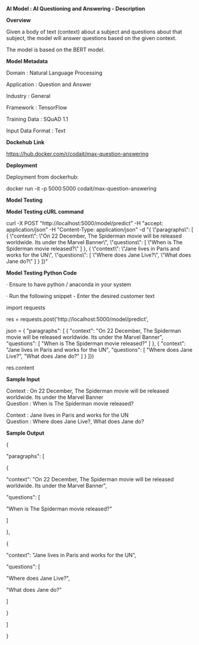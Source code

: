 
**AI Model : AI Questioning and Answering - Description**

**Overview**

Given a body of text (context) about a subject and questions about that subject, the model will answer questions based on the given context.

The model is based on the BERT model.

**Model Metadata**

Domain : Natural Language Processing

Application : Question and Answer

Industry : General

Framework : TensorFlow

Training Data : SQuAD 1.1

Input Data Format : Text

**Dockehub** **Link**

https://hub.docker.com/r/codait/max-question-answering

**Deployment**

Deployment from dockerhub:

docker run -it -p 5000:5000 codait/max-question-answering

**Model Testing**

**Model Testing cURL command**

curl -X POST "http://localhost:5000/model/predict" -H "accept: application/json" -H "Content-Type: application/json" -d "{ \\"paragraphs\\": \[ { \\"context\\": \\"On 22 December, The Spiderman movie will be released worldwide. Its under the Marvel Banner\\", \\"questions\\": \[ \\"When is The Spiderman movie released?\\" \] }, { \\"context\\": \\"Jane lives in Paris and works for the UN\\", \\"questions\\": \[ \\"Where does Jane Live?\\", \\"What does Jane do?\\" \] } \]}"

**Model Testing Python Code**

· Ensure to have python / anaconda in your system

· Run the following snippet - Enter the desired customer text

import requests

res = requests.post('http://localhost:5000/model/predict',

 json = { "paragraphs": \[ { "context": "On 22 December, The Spiderman movie will be released worldwide. Its under the Marvel Banner", "questions": \[ "When is The Spiderman movie released?" \] }, { "context": "Jane lives in Paris and works for the UN", "questions": \[ "Where does Jane Live?", "What does Jane do?" \] } \]})

res.content  
  
**Sample Input**

Context : On 22 December, The Spiderman movie will be released worldwide. Its under the Marvel Banner  
Question : When is The Spiderman movie released?  
  
Context : Jane lives in Paris and works for the UN  
Question :  Where does Jane Live?, What does Jane do?

**Sample Output**

{

 "paragraphs": \[

 {

 "context": "On 22 December, The Spiderman movie will be released worldwide. Its under the Marvel Banner",

 "questions": \[

 "When is The Spiderman movie released?"

 \]

 },

 {

 "context": "Jane lives in Paris and works for the UN",

 "questions": \[

 "Where does Jane Live?",

 "What does Jane do?"

 \]

 }

 \]

}
